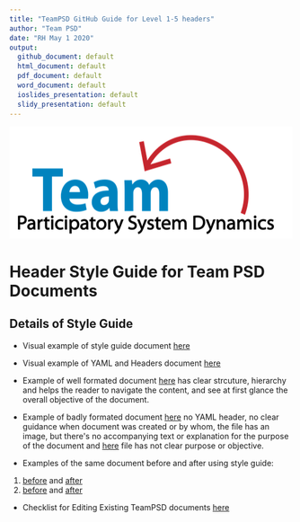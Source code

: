 ```yaml
---
title: "TeamPSD GitHub Guide for Level 1-5 headers"
author: "Team PSD"
date: "RH May 1 2020"
output: 
  github_document: default
  html_document: default
  pdf_document: default
  word_document: default
  ioslides_presentation: default
  slidy_presentation: default
---
```


<img src = "https://github.com/lzim/teampsd/blob/teampsd_style/teampsd_logo/team_psd_logo_sm.png"
     height = "200" width = "600">  
     
# Header Style Guide for Team PSD Documents

## Details of Style Guide
- Visual example of style guide document [here](https://github.com/lzim/teampsd/tree/master/resources/bookdown) 
- Visual example of YAML and Headers document [here](https://github.com/lzim/teampsd/blob/master/resources/bookdown/sample_header_user.md) 
- Example of well formated document [here](https://github.com/lzim/teampsd/blob/master/mtl_facilitate_workgroup/checklists/pre_meeting_checklist.md) has clear strcuture, hierarchy and helps the reader to navigate the content, and see at first glance the overall objective of the document.
- Example of badly formated document [here](https://github.com/lzim/teampsd/edit/master/resources/maps/maps_markdown/documentation_map.md) no YAML header, no clear guidance when document was created or by whom, the file has an image, but there's no accompanying text or explanation for the purpose of the document and [here](https://github.com/lzim/teampsd/blob/master/sim_ui_workgroup/sim_ui_diagram_files/README.Rmd) file has not clear purpose or objective. 

- Examples of the same document before and after using style guide:
1. [before](https://github.com/lzim/teampsd/blob/master/resources/training_guides/mtl_how_demo/course_code.md) and [after](https://github.com/lzim/teampsd/blob/master/resources/training_guides/mtl_how_demo/course_code.md) 
2. [before](https://github.com/lzim/teampsd/blob/master/resources/training_guides/mtl_how_lucid/meeting_facilitation.md) and [after](https://github.com/lzim/teampsd/blob/master/resources/training_guides/mtl_how_lucid/meeting_facilitation.md)
- Checklist for Editing Existing TeamPSD documents [here](https://github.com/lzim/teampsd/blob/master/resources/bookdown/style_guide_document_checklist.md)
